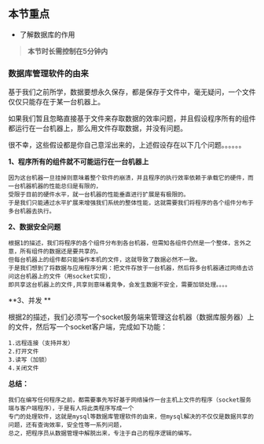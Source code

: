 ## 本节重点

* 了解数据库的作用

> **本节时长需控制在5分钟内**

### 数据库管理软件的由来

基于我们之前所学，数据要想永久保存，都是保存于文件中，毫无疑问，一个文件仅仅只能存在于某一台机器上。

如果我们暂且忽略直接基于文件来存取数据的效率问题，并且假设程序所有的组件都运行在一台机器上，那么用文件存取数据，并没有问题。

很不幸，这些假设都是你自己意淫出来的，上述假设存在以下几个问题。。。。。。

**1、程序所有的组件就不可能运行在一台机器上**

```
因为这台机器一旦挂掉则意味着整个软件的崩溃，并且程序的执行效率依赖于承载它的硬件，而一台机器机器的性能总归是有限的，
受限于目前的硬件水平，就一台机器的性能垂直进行扩展是有极限的。
于是我们只能通过水平扩展来增强我们系统的整体性能，这就需要我们将程序的各个组件分布于多台机器去执行。
```

**2、数据安全问题**

```
根据1的描述，我们将程序的各个组件分布到各台机器，但需知各组件仍然是一个整体，言外之意，所有组件的数据还是要共享的。
但每台机器上的组件都只能操作本机的文件，这就导致了数据必然不一致。
于是我们想到了将数据与应用程序分离：把文件存放于一台机器，然后将多台机器通过网络去访问这台机器上的文件（用socket实现），
即共享这台机器上的文件,共享则意味着竞争，会发生数据不安全，需要加锁处理。。。。
```

**3、并发 **

根据2的描述，我们必须写一个socket服务端来管理这台机器（数据库服务器）上的文件，然后写一个socket客户端，完成如下功能：

```
1.远程连接（支持并发）
2.打开文件
3.读写（加锁）
4.关闭文件
```

**总结：**

```
我们在编写任何程序之前，都需要事先写好基于网络操作一台主机上文件的程序（socket服务端与客户端程序），于是有人将此类程序写成一个
专门的处理软件，这就是mysql等数据库管理软件的由来，但mysql解决的不仅仅是数据共享的问题，还有查询效率，安全性等一系列问题，
总之，把程序员从数据管理中解脱出来，专注于自己的程序逻辑的编写。
```



